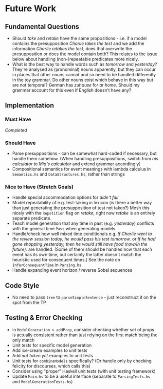 # Future Work

## Fundamental Questions

* Should _take_ and _retake_ have the same propositions - i.e. if a model contains the presupposition _Charlie takes the test_ and we add the information _Charlie retakes the test_, does that overwrite the presupposition or does the model contain both? This relates to the issue below about handling (non-)repeatable predicates more nicely.
* What is the best way to handle words such as _tomorrow_ and _yesterday_? They're analysed as (pronominal) nouns apparently, but they can occur in places that other nouns cannot and so need to be handled differently in the toy grammar. Do other nouns exist which behave in this way but are not temporal? German has _zuhause_ for _at home_. Should my grammar account for this even if English doesn't have any?

## Implementation

### Must Have

*Completed*

### Should Have

* Parse presuppositions - can be somewhat hard-coded if necessary, but handle them somehow. (When handling presuppositions, switch from _his calculator_ to _Mia's calculator_ and extend grammar accordingly)
* Compositional semantics for event meanings with lambda calculus in `Semantics.hs` and `DataStructures.hs`, rather than strings

### Nice to Have (Stretch Goals)

* Handle special accommodation options for _didn't fail_
* Model repeatability of e.g. test-taking in lexicon (is there a better way than just generating the presupposition of test not taken?) 
Mesh this nicely with the  `Repetition` flag on _retake_, right now _retake_ is an entirely separate predicate.
* Teach model generation that any time in past (e.g. _yesterday_) conflicts with the general time `Past` when generating models
* Handle/check how well mixed time conditionals e.g. _If Charlie went to the review session today, he would pass his test tomorrow_. or _If he had gone shopping yesterday, then he would still have food (now/in the future)._ are handled. (Some of them should be handled now that each event has its own time, but certainly the latter doesn't match the heuristic used for consequent times.) See the note on `inferConsequentTime` in `Parsing.hs`.
* Handle expanding event horizon / reverse Sobel sequences

## Code Style

* No need to pass `tree` to `parseSimpleSentence` - just reconstruct it on the spot from the TP

## Testing & Error Checking

* In `ModelGeneration > addProp`, consider checking whether set of props is actually consistent rather than just relying on the first match being the only match
* Unit tests for specific model generation
* Add ice-cream examples to unit tests
* Add _not taken yet_ examples to unit tests
* Unit tests for `combineModels` specifically? (Or handle only by checking felicity for discourses, which calls this)
* Consider using "proper" Haskell unit tests (with unit testing framework)
* Update `Main.hs` to be a useful interface (separate to `ParsingTests.hs` and `ModelGenerationTests.hs`)
